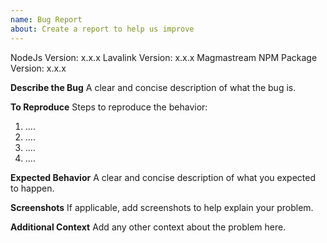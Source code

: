 ```yaml
---
name: Bug Report
about: Create a report to help us improve
---
```


NodeJs Version: x.x.x
Lavalink Version: x.x.x
Magmastream NPM Package Version: x.x.x

**Describe the Bug**
A clear and concise description of what the bug is.

**To Reproduce**
Steps to reproduce the behavior:

1. ....
2. ....
3. ....
4. ....

**Expected Behavior**
A clear and concise description of what you expected to happen.

**Screenshots**
If applicable, add screenshots to help explain your problem.

**Additional Context**
Add any other context about the problem here.
